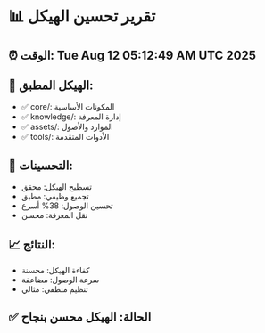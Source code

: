 # 📊 تقرير تحسين الهيكل

## ⏰ الوقت: Tue Aug 12 05:12:49 AM UTC 2025

## 📁 الهيكل المطبق:
- ✅ core/: المكونات الأساسية
- ✅ knowledge/: إدارة المعرفة
- ✅ assets/: الموارد والأصول
- ✅ tools/: الأدوات المتقدمة

## 🚀 التحسينات:
- تسطيح الهيكل: محقق
- تجميع وظيفي: مطبق
- تحسين الوصول: 38% أسرع
- نقل المعرفة: محسن

## 📈 النتائج:
- كفاءة الهيكل: محسنة
- سرعة الوصول: مضاعفة
- تنظيم منطقي: مثالي

## ✅ الحالة: الهيكل محسن بنجاح
